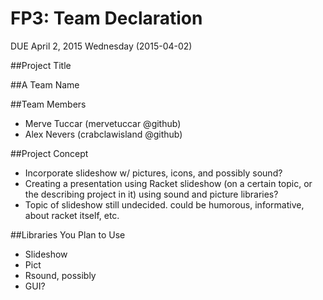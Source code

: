 # FP3: Team Declaration
DUE April 2, 2015 Wednesday (2015-04-02)

##Project Title

##A Team Name

##Team Members
* Merve Tuccar (mervetuccar @github)
* Alex Nevers (crabclawisland @github)

##Project Concept
* Incorporate slideshow w/ pictures, icons, and possibly sound? 
* Creating a presentation using Racket slideshow (on a certain topic, or the describing project in it) using sound and picture libraries? 
* Topic of slideshow still undecided. could be humorous, informative, about racket itself, etc.

##Libraries You Plan to Use
* Slideshow
* Pict
* Rsound, possibly
* GUI?
